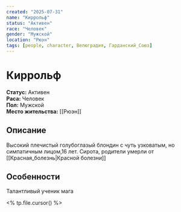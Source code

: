 ```yaml
---
created: "2025-07-31"
name: "Киррольф"
status: "Активен"
race: "Человек"
gender: "Мужской"
location: "Рюэн"
tags: [people, character, Велюградия, Гарданский_Союз]
---
```


# Киррольф

**Статус:** Активен  
**Раса:** Человек  
**Пол:** Мужской  
**Место жительства:** [[Рюэн]]

## Описание
Высокий плечистый голубоглазый блондин с чуть узковатым, но симпатичным лицом,16 лет.
Сирота, родители умерли от [[Красная_болезнь|Красной болезни]]

## Особенности
Талантливый ученик мага

<% tp.file.cursor() %>

